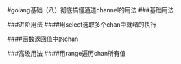 #golang基础（八）彻底搞懂通道channel的用法
###基础用法

###进阶用法
####用select选取多个chan中就绪的执行

####函数返回值中的chan

###高级用法
####用range遍历chan所有值
